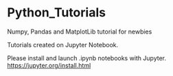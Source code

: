 # Python_Tutorials
Numpy, Pandas and MatplotLib tutorial for newbies

Tutorials created on Jupyter Notebook.

Please install and launch .ipynb notebooks with Jupyter.
https://jupyter.org/install.html
